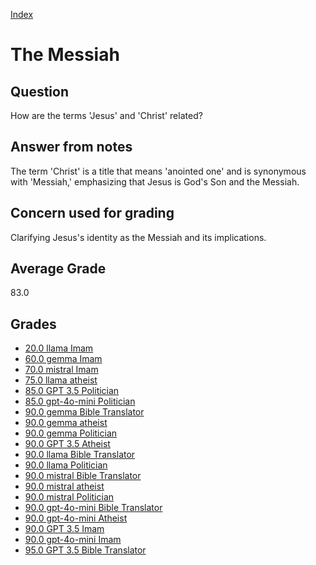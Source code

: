 
[Index](../../index.md)
# The Messiah
## Question
How are the terms 'Jesus' and 'Christ' related?

## Answer from notes
The term 'Christ' is a title that means 'anointed one' and is synonymous with 'Messiah,' emphasizing that Jesus is God's Son and the Messiah.

## Concern used for grading
Clarifying Jesus's identity as the Messiah and its implications.

## Average Grade
83.0

## Grades
 * [20.0 llama Imam](../answers/llama_Imam/The_Messiah.md)
 * [60.0 gemma Imam](../answers/gemma_Imam/The_Messiah.md)
 * [70.0 mistral Imam](../answers/mistral_Imam/The_Messiah.md)
 * [75.0 llama atheist](../answers/llama_atheist/The_Messiah.md)
 * [85.0 GPT 3.5 Politician](../answers/GPT_3.5_Politician/The_Messiah.md)
 * [85.0 gpt-4o-mini Politician](../answers/gpt-4o-mini_Politician/The_Messiah.md)
 * [90.0 gemma Bible Translator](../answers/gemma_Bible_Translator/The_Messiah.md)
 * [90.0 gemma atheist](../answers/gemma_atheist/The_Messiah.md)
 * [90.0 gemma Politician](../answers/gemma_Politician/The_Messiah.md)
 * [90.0 GPT 3.5 Atheist](../answers/GPT_3.5_Atheist/The_Messiah.md)
 * [90.0 llama Bible Translator](../answers/llama_Bible_Translator/The_Messiah.md)
 * [90.0 llama Politician](../answers/llama_Politician/The_Messiah.md)
 * [90.0 mistral Bible Translator](../answers/mistral_Bible_Translator/The_Messiah.md)
 * [90.0 mistral atheist](../answers/mistral_atheist/The_Messiah.md)
 * [90.0 mistral Politician](../answers/mistral_Politician/The_Messiah.md)
 * [90.0 gpt-4o-mini Bible Translator](../answers/gpt-4o-mini_Bible_Translator/The_Messiah.md)
 * [90.0 gpt-4o-mini Atheist](../answers/gpt-4o-mini_Atheist/The_Messiah.md)
 * [90.0 GPT 3.5 Imam](../answers/GPT_3.5_Imam/The_Messiah.md)
 * [90.0 gpt-4o-mini Imam](../answers/gpt-4o-mini_Imam/The_Messiah.md)
 * [95.0 GPT 3.5 Bible Translator](../answers/GPT_3.5_Bible_Translator/The_Messiah.md)
